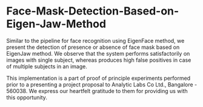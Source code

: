 # Face-Mask-Detection-Based-on-Eigen-Jaw-Method

Similar to the pipeline for face recognition using EigenFace method, we present the detection of presence or absence of face mask based on EigenJaw method. We observe that the system performs satisfactorily on images with single subject, whereas produces high false positives in case of multiple subjects in an image. 

This implementation is a part of proof of principle experiments performed prior to a presenting a project proposal to Analytic Labs Co Ltd., Bangalore - 560038. We express our heartfelt gratitude to them for providing us with this opportunity.
